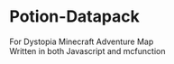 # Potion-Datapack
 For Dystopia Minecraft Adventure Map <br>
 Written in both Javascript and mcfunction 
